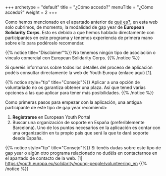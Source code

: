 +++
archetype = "default"
title = "¿Cómo accedo?"
menuTitle = "¿Cómo accedo?"
weight = 2
+++

Como hemos mencionado en el apartado anterior de [qué es?](gap-year/1_def/), en esta web solo cubrimos, de momento, la modalidad de gap year de **European Solidarity Corps**. Esto es debido a que hemos hablado directamente con participantes en este programa y tenemos experiencia de primera mano sobre ello para podéroslo recomendar. 

{{% notice title="Disclaimer"%}}
No tenemos ningún tipo de asociación o vinculo comercial con European Solidarity Corps. 
{{% /notice %}}

Si queréis informaros sobre todos los detalles del proceso de aplicación podéis consultar directamente la web de Youth Europa (enlace aquí) [1].

{{% notice style="tip" title="Consejo"%}}
Aplicar a una opción de voluntariado no os garantiza obtener una plaza. Así que tened varias opciones a las que aplicar para tener más posibilidades.
{{% /notice %}}

Como primeras pasos para empezar con la aplicación, una antigua participante de este tipo de gap year recomienda:
1) **Registrarse** en European Youth Portal
2) Buscar una organización de soporte en España (preferiblemente Barcelona). Uno de los puntos necesarios en la aplicación es contar con una organización en tu propio país que será la que te dará soporte desde España. 

{{% notice style="tip" title="Consejo"%}}
Si tenéis dudas sobre este tipo de gap year o algún otro programa relacionado no dudéis en contactarnos en el apartado de contacto de la web.
[1] https://youth.europa.eu/solidarity/young-people/volunteering_en
{{% /notice %}}


